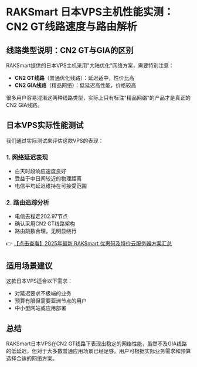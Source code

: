 # RAKSmart 日本VPS主机性能实测：CN2 GT线路速度与路由解析

## 线路类型说明：CN2 GT与GIA的区别

RAKSmart提供的日本VPS主机采用"大陆优化"网络方案，需要特别注意：
- **CN2 GT线路**（普通优化线路）：延迟适中，性价比高
- **CN2 GIA线路**（精品网络）：低延迟高性能，价格较高

很多用户容易混淆这两种线路类型，实际上只有标注"精品网络"的产品才是真正的CN2 GIA线路。

## 日本VPS实际性能测试

我们通过实际测试来评估这款VPS的表现：

### 1. 网络延迟表现
- 白天时段响应速度良好
- 受益于中日间较近的物理距离
- 电信平均延迟维持在可接受范围

### 2. 路由追踪分析
- 电信去程走202.97节点
- 确认采用CN2 GT线路架构
- 路由跳数合理，无明显绕行

👉 [【点击查看】2025年最新 RAKSmart 优惠码及特价云服务器方案汇总](https://bit.ly/raksmart)

## 适用场景建议
这款日本VPS适合以下需求：
- 对延迟要求不极端的业务
- 预算有限但需要亚洲节点的用户
- 中小型网站或应用部署

## 总结
RAKSmart日本VPS在CN2 GT线路下表现出稳定的网络性能，虽然不及GIA线路的低延迟，但对于大多数普通应用场景已经足够。用户可根据实际业务需求和预算选择合适的网络方案。